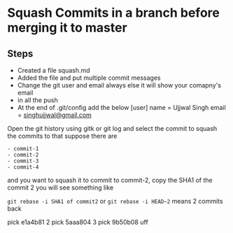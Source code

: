 # Squash Commits in a branch before merging it to  master
## Steps
* Created a file squash.md
* Added the file and put multiple commit messages
* Change the git user and email always else it will show your comapny's email 
* in all the push
* At the end of .git/config add the below
[user]
        name = Ujjwal Singh
        email = singhujjwal@gmail.com

Open the git history using gitk or git log and select the commit to squash the commits to that 
suppose there are 

	- commit-1
	- commit-2
	- commit-3
	- commit-4
and you want to squash it to commit to commit-2, copy the SHA1 of the commit 2
you will see something like 

`git rebase -i SHA1 of commit2` or
`git rebase -i HEAD~2` means 2 commits back

pick e1a4b81 2
pick 5aaa804 3
pick 9b50b08 uff

